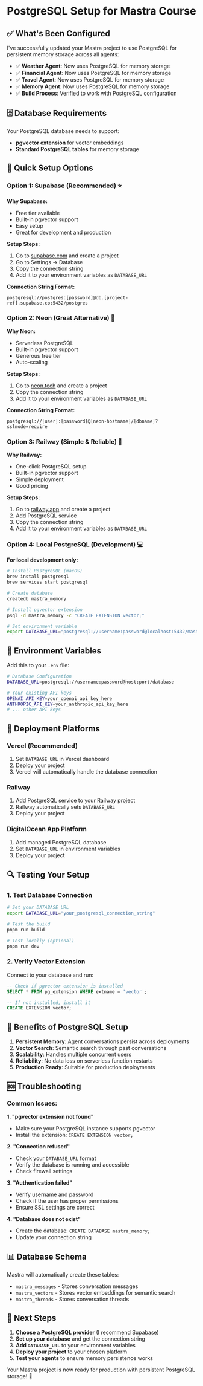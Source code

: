 # PostgreSQL Setup for Mastra Course

## ✅ What's Been Configured

I've successfully updated your Mastra project to use PostgreSQL for persistent memory storage across all agents:

- ✅ **Weather Agent**: Now uses PostgreSQL for memory storage
- ✅ **Financial Agent**: Now uses PostgreSQL for memory storage  
- ✅ **Travel Agent**: Now uses PostgreSQL for memory storage
- ✅ **Memory Agent**: Now uses PostgreSQL for memory storage
- ✅ **Build Process**: Verified to work with PostgreSQL configuration

## 🗄️ Database Requirements

Your PostgreSQL database needs to support:
- **pgvector extension** for vector embeddings
- **Standard PostgreSQL tables** for memory storage

## 🚀 Quick Setup Options

### Option 1: Supabase (Recommended) ⭐

**Why Supabase:**
- Free tier available
- Built-in pgvector support
- Easy setup
- Great for development and production

**Setup Steps:**
1. Go to [supabase.com](https://supabase.com) and create a project
2. Go to Settings → Database
3. Copy the connection string
4. Add it to your environment variables as `DATABASE_URL`

**Connection String Format:**
```
postgresql://postgres:[password]@db.[project-ref].supabase.co:5432/postgres
```

### Option 2: Neon (Great Alternative) 🌟

**Why Neon:**
- Serverless PostgreSQL
- Built-in pgvector support
- Generous free tier
- Auto-scaling

**Setup Steps:**
1. Go to [neon.tech](https://neon.tech) and create a project
2. Copy the connection string
3. Add it to your environment variables as `DATABASE_URL`

**Connection String Format:**
```
postgresql://[user]:[password]@[neon-hostname]/[dbname]?sslmode=require
```

### Option 3: Railway (Simple & Reliable) 🚂

**Why Railway:**
- One-click PostgreSQL setup
- Built-in pgvector support
- Simple deployment
- Good pricing

**Setup Steps:**
1. Go to [railway.app](https://railway.app) and create a project
2. Add PostgreSQL service
3. Copy the connection string
4. Add it to your environment variables as `DATABASE_URL`

### Option 4: Local PostgreSQL (Development) 💻

**For local development only:**

```bash
# Install PostgreSQL (macOS)
brew install postgresql
brew services start postgresql

# Create database
createdb mastra_memory

# Install pgvector extension
psql -d mastra_memory -c "CREATE EXTENSION vector;"

# Set environment variable
export DATABASE_URL="postgresql://username:password@localhost:5432/mastra_memory"
```

## 🔧 Environment Variables

Add this to your `.env` file:

```bash
# Database Configuration
DATABASE_URL=postgresql://username:password@host:port/database

# Your existing API keys
OPENAI_API_KEY=your_openai_api_key_here
ANTHROPIC_API_KEY=your_anthropic_api_key_here
# ... other API keys
```

## 🚀 Deployment Platforms

### Vercel (Recommended)
1. Set `DATABASE_URL` in Vercel dashboard
2. Deploy your project
3. Vercel will automatically handle the database connection

### Railway
1. Add PostgreSQL service to your Railway project
2. Railway automatically sets `DATABASE_URL`
3. Deploy your project

### DigitalOcean App Platform
1. Add managed PostgreSQL database
2. Set `DATABASE_URL` in environment variables
3. Deploy your project

## 🔍 Testing Your Setup

### 1. Test Database Connection
```bash
# Set your DATABASE_URL
export DATABASE_URL="your_postgresql_connection_string"

# Test the build
pnpm run build

# Test locally (optional)
pnpm run dev
```

### 2. Verify Vector Extension
Connect to your database and run:
```sql
-- Check if pgvector extension is installed
SELECT * FROM pg_extension WHERE extname = 'vector';

-- If not installed, install it
CREATE EXTENSION vector;
```

## 🎯 Benefits of PostgreSQL Setup

1. **Persistent Memory**: Agent conversations persist across deployments
2. **Vector Search**: Semantic search through past conversations
3. **Scalability**: Handles multiple concurrent users
4. **Reliability**: No data loss on serverless function restarts
5. **Production Ready**: Suitable for production deployments

## 🆘 Troubleshooting

### Common Issues:

**1. "pgvector extension not found"**
- Make sure your PostgreSQL instance supports pgvector
- Install the extension: `CREATE EXTENSION vector;`

**2. "Connection refused"**
- Check your `DATABASE_URL` format
- Verify the database is running and accessible
- Check firewall settings

**3. "Authentication failed"**
- Verify username and password
- Check if the user has proper permissions
- Ensure SSL settings are correct

**4. "Database does not exist"**
- Create the database: `CREATE DATABASE mastra_memory;`
- Update your connection string

## 📊 Database Schema

Mastra will automatically create these tables:
- `mastra_messages` - Stores conversation messages
- `mastra_vectors` - Stores vector embeddings for semantic search
- `mastra_threads` - Stores conversation threads

## 🎉 Next Steps

1. **Choose a PostgreSQL provider** (I recommend Supabase)
2. **Set up your database** and get the connection string
3. **Add `DATABASE_URL`** to your environment variables
4. **Deploy your project** to your chosen platform
5. **Test your agents** to ensure memory persistence works

Your Mastra project is now ready for production with persistent PostgreSQL storage! 🚀
